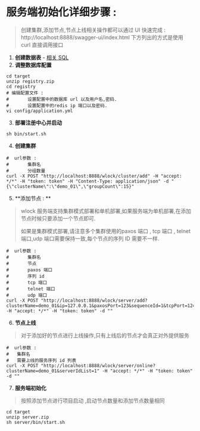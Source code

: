 


# 服务端初始化详细步骤 : 

> 创建集群,添加节点,节点上线相关操作都可以通过 UI 快速完成 : http://localhost:8888/swagger-ui/index.html
> 		下方列出的方式是使用 curl 直接调用接口


1. **创建数据表** - [相关 SQL](sql/create.sql)
2. **调整数据库配置**
```
cd target
unzip registry.zip
cd registry
# 编辑配置文件 : 
#		设置配置中的数据库 url 以及用户名,密码.
#		设置配置中的redis ip 端口以及密码.
vi config/application.yml
```
3. **部署注册中心并启动**

```shell
sh bin/start.sh
```
4. **创建集群**


```shell
#  url参数 : 
# 		集群名 
# 		分组数量
curl -X POST "http://localhost:8888/wlock/cluster/add" -H "accept: */*" -H "token: token" -H "Content-Type: application/json" -d "{\"clusterName\":\"demo_01\",\"groupCount\":15}"
```

5. **添加节点 : ** 

> wlock 服务端支持集群模式部署和单机部署,如果服务端为单机部署,在添加节点时候只要添加一个节点即可.
>
> 如果是集群模式部署,请注意多个集群使用的paxos 端口  , tcp 端口  , telnet 端口,udp 端口需要保持一致,每个节点的序列 ID 需要不一样.

```shell
#  url参数 : 
# 		集群名 
# 		节点 
# 		paxos 端口 
# 		序列 id 
# 		tcp 端口 
# 		telnet 端口 
# 		udp 端口
curl -X POST "http://localhost:8888/wlock/server/add?clusterName=demo_01&ip=127.0.0.1&paxosPort=123&sequenceId=1&tcpPort=124&telnetPort=125&udpPort=126" -H "accept: */*" -H "token: token" -d ""
```
6. **节点上线**
> 对于添加好的节点进行上线操作,只有上线后的节点才会真正对外提供服务

```shell
#  url参数 : 
# 	集群名 
# 	需要上线的服务序列 id 列表
curl -X POST "http://localhost:8888/wlock/server/online?clusterName=demo_01&serverIdList=1" -H "accept: */*" -H "token: token" -d ""
```
7. **服务端初始化**
> 按照添加节点进行项目启动 ,启动节点数量和添加节点数量相同

```shell
cd target
unzip server.zip
sh server/bin/start.sh
```
